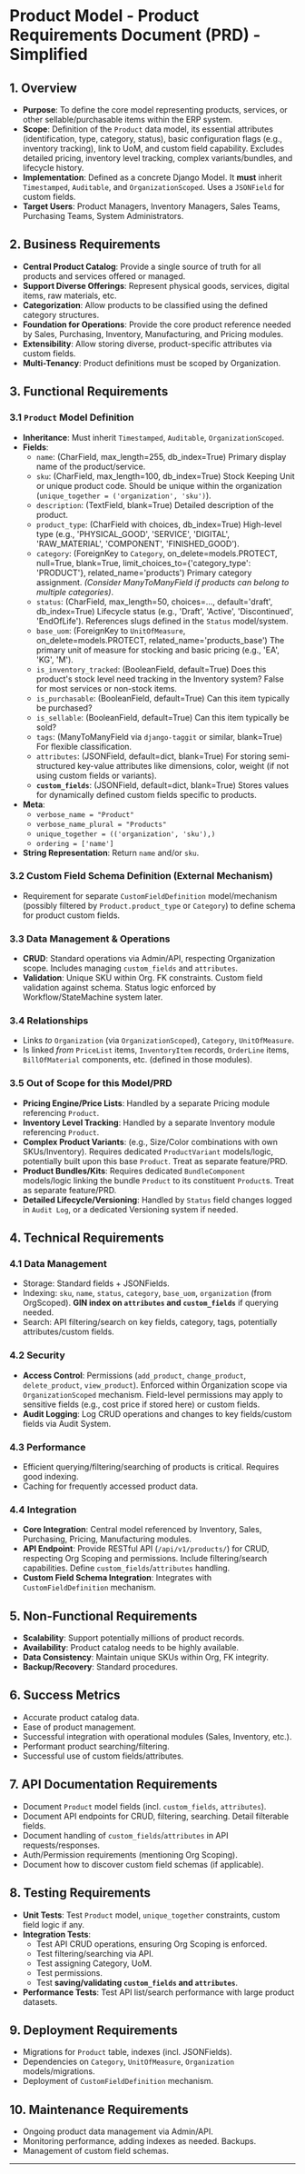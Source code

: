 # Product Model - Product Requirements Document (PRD) - Simplified

## 1. Overview

*   **Purpose**: To define the core model representing products, services, or other sellable/purchasable items within the ERP system.
*   **Scope**: Definition of the `Product` data model, its essential attributes (identification, type, category, status), basic configuration flags (e.g., inventory tracking), link to UoM, and custom field capability. Excludes detailed pricing, inventory level tracking, complex variants/bundles, and lifecycle history.
*   **Implementation**: Defined as a concrete Django Model. It **must** inherit `Timestamped`, `Auditable`, and `OrganizationScoped`. Uses a `JSONField` for custom fields.
*   **Target Users**: Product Managers, Inventory Managers, Sales Teams, Purchasing Teams, System Administrators.

## 2. Business Requirements

*   **Central Product Catalog**: Provide a single source of truth for all products and services offered or managed.
*   **Support Diverse Offerings**: Represent physical goods, services, digital items, raw materials, etc.
*   **Categorization**: Allow products to be classified using the defined category structures.
*   **Foundation for Operations**: Provide the core product reference needed by Sales, Purchasing, Inventory, Manufacturing, and Pricing modules.
*   **Extensibility**: Allow storing diverse, product-specific attributes via custom fields.
*   **Multi-Tenancy**: Product definitions must be scoped by Organization.

## 3. Functional Requirements

### 3.1 `Product` Model Definition
*   **Inheritance**: Must inherit `Timestamped`, `Auditable`, `OrganizationScoped`.
*   **Fields**:
    *   `name`: (CharField, max_length=255, db_index=True) Primary display name of the product/service.
    *   `sku`: (CharField, max_length=100, db_index=True) Stock Keeping Unit or unique product code. Should be unique within the organization (`unique_together = ('organization', 'sku')`).
    *   `description`: (TextField, blank=True) Detailed description of the product.
    *   `product_type`: (CharField with choices, db_index=True) High-level type (e.g., 'PHYSICAL_GOOD', 'SERVICE', 'DIGITAL', 'RAW_MATERIAL', 'COMPONENT', 'FINISHED_GOOD').
    *   `category`: (ForeignKey to `Category`, on_delete=models.PROTECT, null=True, blank=True, limit_choices_to={'category_type': 'PRODUCT'}, related_name='products') Primary category assignment. *(Consider ManyToManyField if products can belong to multiple categories)*.
    *   `status`: (CharField, max_length=50, choices=..., default='draft', db_index=True) Lifecycle status (e.g., 'Draft', 'Active', 'Discontinued', 'EndOfLife'). References slugs defined in the `Status` model/system.
    *   `base_uom`: (ForeignKey to `UnitOfMeasure`, on_delete=models.PROTECT, related_name='products_base') The primary unit of measure for stocking and basic pricing (e.g., 'EA', 'KG', 'M').
    *   `is_inventory_tracked`: (BooleanField, default=True) Does this product's stock level need tracking in the Inventory system? False for most services or non-stock items.
    *   `is_purchasable`: (BooleanField, default=True) Can this item typically be purchased?
    *   `is_sellable`: (BooleanField, default=True) Can this item typically be sold?
    *   `tags`: (ManyToManyField via `django-taggit` or similar, blank=True) For flexible classification.
    *   `attributes`: (JSONField, default=dict, blank=True) For storing semi-structured key-value attributes like dimensions, color, weight (if not using custom fields or variants).
    *   **`custom_fields`**: (JSONField, default=dict, blank=True) Stores values for dynamically defined custom fields specific to products.
*   **Meta**:
    *   `verbose_name = "Product"`
    *   `verbose_name_plural = "Products"`
    *   `unique_together = (('organization', 'sku'),)`
    *   `ordering = ['name']`
*   **String Representation**: Return `name` and/or `sku`.

### 3.2 Custom Field Schema Definition (External Mechanism)
*   Requirement for separate `CustomFieldDefinition` model/mechanism (possibly filtered by `Product.product_type` or `Category`) to define schema for product custom fields.

### 3.3 Data Management & Operations
*   **CRUD**: Standard operations via Admin/API, respecting Organization scope. Includes managing `custom_fields` and `attributes`.
*   **Validation**: Unique SKU within Org. FK constraints. Custom field validation against schema. Status logic enforced by Workflow/StateMachine system later.

### 3.4 Relationships
*   Links *to* `Organization` (via `OrganizationScoped`), `Category`, `UnitOfMeasure`.
*   Is linked *from* `PriceList` items, `InventoryItem` records, `OrderLine` items, `BillOfMaterial` components, etc. (defined in those modules).

### 3.5 Out of Scope for this Model/PRD
*   **Pricing Engine/Price Lists**: Handled by a separate Pricing module referencing `Product`.
*   **Inventory Level Tracking**: Handled by a separate Inventory module referencing `Product`.
*   **Complex Product Variants**: (e.g., Size/Color combinations with own SKUs/Inventory). Requires dedicated `ProductVariant` models/logic, potentially built upon this base `Product`. Treat as separate feature/PRD.
*   **Product Bundles/Kits**: Requires dedicated `BundleComponent` models/logic linking the bundle `Product` to its constituent `Product`s. Treat as separate feature/PRD.
*   **Detailed Lifecycle/Versioning**: Handled by `Status` field changes logged in `Audit Log`, or a dedicated Versioning system if needed.

## 4. Technical Requirements

### 4.1 Data Management
*   Storage: Standard fields + JSONFields.
*   Indexing: `sku`, `name`, `status`, `category`, `base_uom`, `organization` (from OrgScoped). **GIN index on `attributes` and `custom_fields`** if querying needed.
*   Search: API filtering/search on key fields, category, tags, potentially attributes/custom fields.

### 4.2 Security
*   **Access Control**: Permissions (`add_product`, `change_product`, `delete_product`, `view_product`). Enforced within Organization scope via `OrganizationScoped` mechanism. Field-level permissions may apply to sensitive fields (e.g., cost price if stored here) or custom fields.
*   **Audit Logging**: Log CRUD operations and changes to key fields/custom fields via Audit System.

### 4.3 Performance
*   Efficient querying/filtering/searching of products is critical. Requires good indexing.
*   Caching for frequently accessed product data.

### 4.4 Integration
*   **Core Integration**: Central model referenced by Inventory, Sales, Purchasing, Pricing, Manufacturing modules.
*   **API Endpoint**: Provide RESTful API (`/api/v1/products/`) for CRUD, respecting Org Scoping and permissions. Include filtering/search capabilities. Define `custom_fields`/`attributes` handling.
*   **Custom Field Schema Integration**: Integrates with `CustomFieldDefinition` mechanism.

## 5. Non-Functional Requirements

*   **Scalability**: Support potentially millions of product records.
*   **Availability**: Product catalog needs to be highly available.
*   **Data Consistency**: Maintain unique SKUs within Org, FK integrity.
*   **Backup/Recovery**: Standard procedures.

## 6. Success Metrics

*   Accurate product catalog data.
*   Ease of product management.
*   Successful integration with operational modules (Sales, Inventory, etc.).
*   Performant product searching/filtering.
*   Successful use of custom fields/attributes.

## 7. API Documentation Requirements

*   Document `Product` model fields (incl. `custom_fields`, `attributes`).
*   Document API endpoints for CRUD, filtering, searching. Detail filterable fields.
*   Document handling of `custom_fields`/`attributes` in API requests/responses.
*   Auth/Permission requirements (mentioning Org Scoping).
*   Document how to discover custom field schemas (if applicable).

## 8. Testing Requirements

*   **Unit Tests**: Test `Product` model, `unique_together` constraints, custom field logic if any.
*   **Integration Tests**:
    *   Test API CRUD operations, ensuring Org Scoping is enforced.
    *   Test filtering/searching via API.
    *   Test assigning Category, UoM.
    *   Test permissions.
    *   Test **saving/validating `custom_fields` and `attributes`**.
*   **Performance Tests**: Test API list/search performance with large product datasets.

## 9. Deployment Requirements

*   Migrations for `Product` table, indexes (incl. JSONFields).
*   Dependencies on `Category`, `UnitOfMeasure`, `Organization` models/migrations.
*   Deployment of `CustomFieldDefinition` mechanism.

## 10. Maintenance Requirements

*   Ongoing product data management via Admin/API.
*   Monitoring performance, adding indexes as needed. Backups.
*   Management of custom field schemas.

---